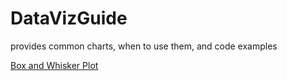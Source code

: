 # DataVizGuide
provides common charts, when to use them, and code examples
 
[Box and Whisker Plot](/DataVizGuide/box-and-whisker.ipynb)
